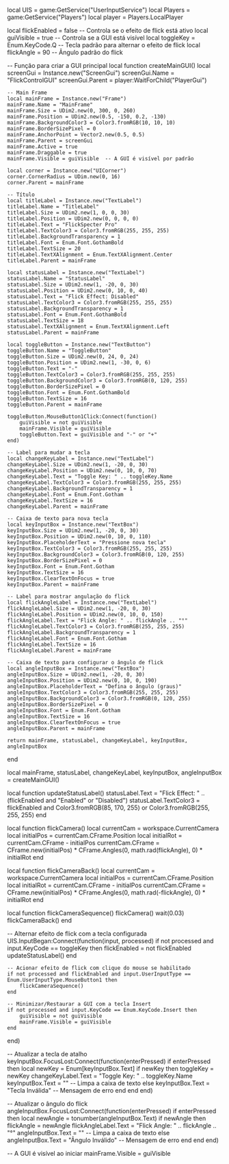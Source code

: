 local UIS = game:GetService("UserInputService")
local Players = game:GetService("Players")
local player = Players.LocalPlayer

local flickEnabled = false  -- Controla se o efeito de flick está ativo
local guiVisible = true      -- Controla se a GUI está visível
local toggleKey = Enum.KeyCode.Q  -- Tecla padrão para alternar o efeito de flick
local flickAngle = 90  -- Ângulo padrão do flick

-- Função para criar a GUI principal
local function createMainGUI()
    local screenGui = Instance.new("ScreenGui")
    screenGui.Name = "FlickControlGUI"
    screenGui.Parent = player:WaitForChild("PlayerGui")

    -- Main Frame
    local mainFrame = Instance.new("Frame")
    mainFrame.Name = "MainFrame"
    mainFrame.Size = UDim2.new(0, 300, 0, 260)
    mainFrame.Position = UDim2.new(0.5, -150, 0.2, -130)
    mainFrame.BackgroundColor3 = Color3.fromRGB(10, 10, 10)
    mainFrame.BorderSizePixel = 0
    mainFrame.AnchorPoint = Vector2.new(0.5, 0.5)
    mainFrame.Parent = screenGui
    mainFrame.Active = true
    mainFrame.Draggable = true
    mainFrame.Visible = guiVisible  -- A GUI é visível por padrão

    local corner = Instance.new("UICorner")
    corner.CornerRadius = UDim.new(0, 16)
    corner.Parent = mainFrame

    -- Título
    local titleLabel = Instance.new("TextLabel")
    titleLabel.Name = "TitleLabel"
    titleLabel.Size = UDim2.new(1, 0, 0, 30)
    titleLabel.Position = UDim2.new(0, 0, 0, 0)
    titleLabel.Text = "FlickSpecter Pro"
    titleLabel.TextColor3 = Color3.fromRGB(255, 255, 255)
    titleLabel.BackgroundTransparency = 1
    titleLabel.Font = Enum.Font.GothamBold
    titleLabel.TextSize = 20
    titleLabel.TextXAlignment = Enum.TextXAlignment.Center
    titleLabel.Parent = mainFrame

    local statusLabel = Instance.new("TextLabel")
    statusLabel.Name = "StatusLabel"
    statusLabel.Size = UDim2.new(1, -20, 0, 30)
    statusLabel.Position = UDim2.new(0, 10, 0, 40)
    statusLabel.Text = "Flick Effect: Disabled"
    statusLabel.TextColor3 = Color3.fromRGB(255, 255, 255)
    statusLabel.BackgroundTransparency = 1
    statusLabel.Font = Enum.Font.GothamBold
    statusLabel.TextSize = 18
    statusLabel.TextXAlignment = Enum.TextXAlignment.Left
    statusLabel.Parent = mainFrame

    local toggleButton = Instance.new("TextButton")
    toggleButton.Name = "ToggleButton"
    toggleButton.Size = UDim2.new(0, 24, 0, 24)
    toggleButton.Position = UDim2.new(1, -30, 0, 6)
    toggleButton.Text = "-"
    toggleButton.TextColor3 = Color3.fromRGB(255, 255, 255)
    toggleButton.BackgroundColor3 = Color3.fromRGB(0, 120, 255)
    toggleButton.BorderSizePixel = 0
    toggleButton.Font = Enum.Font.GothamBold
    toggleButton.TextSize = 16
    toggleButton.Parent = mainFrame

    toggleButton.MouseButton1Click:Connect(function()
        guiVisible = not guiVisible
        mainFrame.Visible = guiVisible
        toggleButton.Text = guiVisible and "-" or "+"
    end)

    -- Label para mudar a tecla
    local changeKeyLabel = Instance.new("TextLabel")
    changeKeyLabel.Size = UDim2.new(1, -20, 0, 30)
    changeKeyLabel.Position = UDim2.new(0, 10, 0, 70)
    changeKeyLabel.Text = "Toggle Key: " .. toggleKey.Name
    changeKeyLabel.TextColor3 = Color3.fromRGB(255, 255, 255)
    changeKeyLabel.BackgroundTransparency = 1
    changeKeyLabel.Font = Enum.Font.Gotham
    changeKeyLabel.TextSize = 16
    changeKeyLabel.Parent = mainFrame

    -- Caixa de texto para nova tecla
    local keyInputBox = Instance.new("TextBox")
    keyInputBox.Size = UDim2.new(1, -20, 0, 30)
    keyInputBox.Position = UDim2.new(0, 10, 0, 110)
    keyInputBox.PlaceholderText = "Pressione nova tecla"
    keyInputBox.TextColor3 = Color3.fromRGB(255, 255, 255)
    keyInputBox.BackgroundColor3 = Color3.fromRGB(0, 120, 255)
    keyInputBox.BorderSizePixel = 0
    keyInputBox.Font = Enum.Font.Gotham
    keyInputBox.TextSize = 16
    keyInputBox.ClearTextOnFocus = true
    keyInputBox.Parent = mainFrame

    -- Label para mostrar angulação do flick
    local flickAngleLabel = Instance.new("TextLabel")
    flickAngleLabel.Size = UDim2.new(1, -20, 0, 30)
    flickAngleLabel.Position = UDim2.new(0, 10, 0, 150)
    flickAngleLabel.Text = "Flick Angle: " .. flickAngle .. "°"
    flickAngleLabel.TextColor3 = Color3.fromRGB(255, 255, 255)
    flickAngleLabel.BackgroundTransparency = 1
    flickAngleLabel.Font = Enum.Font.Gotham
    flickAngleLabel.TextSize = 16
    flickAngleLabel.Parent = mainFrame

    -- Caixa de texto para configurar o ângulo de flick
    local angleInputBox = Instance.new("TextBox")
    angleInputBox.Size = UDim2.new(1, -20, 0, 30)
    angleInputBox.Position = UDim2.new(0, 10, 0, 190)
    angleInputBox.PlaceholderText = "Defina o ângulo (graus)"
    angleInputBox.TextColor3 = Color3.fromRGB(255, 255, 255)
    angleInputBox.BackgroundColor3 = Color3.fromRGB(0, 120, 255)
    angleInputBox.BorderSizePixel = 0
    angleInputBox.Font = Enum.Font.Gotham
    angleInputBox.TextSize = 16
    angleInputBox.ClearTextOnFocus = true
    angleInputBox.Parent = mainFrame

    return mainFrame, statusLabel, changeKeyLabel, keyInputBox, angleInputBox
end

local mainFrame, statusLabel, changeKeyLabel, keyInputBox, angleInputBox = createMainGUI()

local function updateStatusLabel()
    statusLabel.Text = "Flick Effect: " .. (flickEnabled and "Enabled" or "Disabled")
    statusLabel.TextColor3 = flickEnabled and Color3.fromRGB(85, 170, 255) or Color3.fromRGB(255, 255, 255)
end

local function flickCamera()
    local currentCam = workspace.CurrentCamera
    local initialPos = currentCam.CFrame.Position
    local initialRot = currentCam.CFrame - initialPos
    currentCam.CFrame = CFrame.new(initialPos) * CFrame.Angles(0, math.rad(flickAngle), 0) * initialRot
end

local function flickCameraBack()
    local currentCam = workspace.CurrentCamera
    local initialPos = currentCam.CFrame.Position
    local initialRot = currentCam.CFrame - initialPos
    currentCam.CFrame = CFrame.new(initialPos) * CFrame.Angles(0, math.rad(-flickAngle), 0) * initialRot
end

local function flickCameraSequence()
    flickCamera()
    wait(0.03)
    flickCameraBack()
end

-- Alternar efeito de flick com a tecla configurada
UIS.InputBegan:Connect(function(input, processed)
    if not processed and input.KeyCode == toggleKey then
        flickEnabled = not flickEnabled
        updateStatusLabel()
    end

    -- Acionar efeito de flick com clique do mouse se habilitado
    if not processed and flickEnabled and input.UserInputType == Enum.UserInputType.MouseButton1 then
        flickCameraSequence()
    end

    -- Minimizar/Restaurar a GUI com a tecla Insert
    if not processed and input.KeyCode == Enum.KeyCode.Insert then
        guiVisible = not guiVisible
        mainFrame.Visible = guiVisible
    end
end)

-- Atualizar a tecla de atalho
keyInputBox.FocusLost:Connect(function(enterPressed)
    if enterPressed then
        local newKey = Enum[keyInputBox.Text]
        if newKey then
            toggleKey = newKey
            changeKeyLabel.Text = "Toggle Key: " .. toggleKey.Name
            keyInputBox.Text = ""  -- Limpa a caixa de texto
        else
            keyInputBox.Text = "Tecla Inválida"  -- Mensagem de erro
        end
    end
end)

-- Atualizar o ângulo do flick
angleInputBox.FocusLost:Connect(function(enterPressed)
    if enterPressed then
        local newAngle = tonumber(angleInputBox.Text)
        if newAngle then
            flickAngle = newAngle
            flickAngleLabel.Text = "Flick Angle: " .. flickAngle .. "°"
            angleInputBox.Text = ""  -- Limpa a caixa de texto
        else
            angleInputBox.Text = "Ângulo Inválido"  -- Mensagem de erro
        end
    end
end)

-- A GUI é visível ao iniciar
mainFrame.Visible = guiVisible
